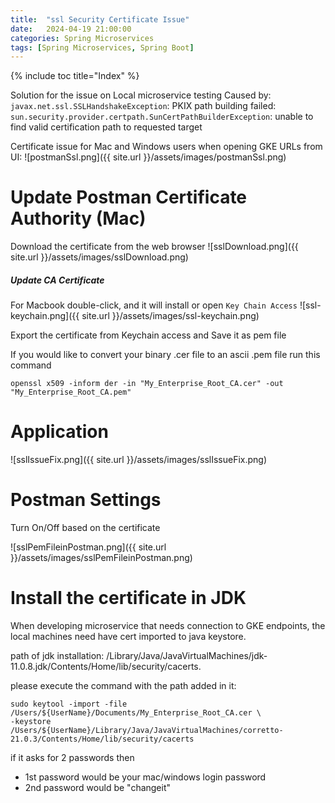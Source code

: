 ```yaml
---
title:  "ssl Security Certificate Issue"
date:   2024-04-19 21:00:00
categories: Spring Microservices
tags: [Spring Microservices, Spring Boot]
---
```


{% include toc title="Index" %}

Solution for the issue on Local microservice testing
Caused by: `javax.net.ssl.SSLHandshakeException`: PKIX path building failed:
`sun.security.provider.certpath.SunCertPathBuilderException`:
unable to find valid certification path to requested target

Certificate issue for Mac and Windows users when opening GKE URLs from UI:
![postmanSsl.png]({{ site.url }}/assets/images/postmanSsl.png)

# Update Postman Certificate Authority (Mac)

Download the certificate from the web browser
![sslDownload.png]({{ site.url }}/assets/images/sslDownload.png)

##### Update CA Certificate

For Macbook double-click, and it will install or open `Key Chain Access`
![ssl-keychain.png]({{ site.url }}/assets/images/ssl-keychain.png)

Export the certificate from Keychain access and Save it as pem file

If you would like to convert your binary .cer file to an ascii .pem file run
this command

```shell
openssl x509 -inform der -in "My_Enterprise_Root_CA.cer" -out "My_Enterprise_Root_CA.pem"
```

# Application

![sslIssueFix.png]({{ site.url }}/assets/images/sslIssueFix.png)

# Postman Settings

Turn On/Off based on the certificate

![sslPemFileinPostman.png]({{ site.url }}/assets/images/sslPemFileinPostman.png)

# Install the certificate in JDK

When developing microservice that needs connection to GKE endpoints,
the local machines need have cert imported to java keystore.

path of jdk installation:
/Library/Java/JavaVirtualMachines/jdk-11.0.8.jdk/Contents/Home/lib/security/cacerts.

please execute the command with the path added in it:

```shell
sudo keytool -import -file /Users/${UserName}/Documents/My_Enterprise_Root_CA.cer \
-keystore /Users/${UserName}/Library/Java/JavaVirtualMachines/corretto-21.0.3/Contents/Home/lib/security/cacerts
```

if it asks for 2 passwords then

- 1st password would be your mac/windows login password
- 2nd password would be "changeit"